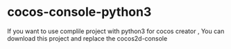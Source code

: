 # cocos-console-python3

If you want to use complile project with  python3 for cocos creator , You can download this project and replace the cocos2d-console
